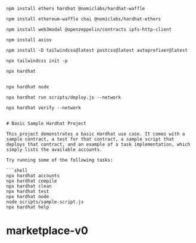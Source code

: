 
```
npm install ethers hardhat @nomiclabs/hardhat-waffle
```
```
npm install ethereum-waffle chai @nomiclabs/hardhat-ethers
```
```
npm install web3modal @openzeppelin/contracts ipfs-http-client
```
```
npm install axios
```
```
npm install -D tailwindcss@latest postcss@latest autoprefixer@latest
```
```
npx tailwindcss init -p
```
```
npx hardhat
```
```
```
```
npx hardhat node
```
```
npx hardhat run scripts/deploy.js --network 
```
```
npx hardhat verify --network
```
```

# Basic Sample Hardhat Project

This project demonstrates a basic Hardhat use case. It comes with a sample contract, a test for that contract, a sample script that deploys that contract, and an example of a task implementation, which simply lists the available accounts.

Try running some of the following tasks:

```shell
npx hardhat accounts
npx hardhat compile
npx hardhat clean
npx hardhat test
npx hardhat node
node scripts/sample-script.js
npx hardhat help
```
# marketplace-v0
